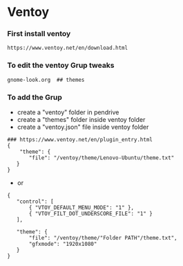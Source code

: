 # Ventoy

### First install ventoy 

```
https://www.ventoy.net/en/download.html
```

### To edit the ventoy Grup tweaks 

```
gnome-look.org  ## themes 
```

### To add the Grup 

- create a "ventoy" folder in pendrive
- create a "themes" folder inside ventoy folder
- create a "ventoy.json" file inside ventoy folder
  
```
### https://www.ventoy.net/en/plugin_entry.html
{
    "theme": {
       "file": "/ventoy/theme/Lenovo-Ubuntu/theme.txt"
   }
}
```
- or
  
 ```
{
    "control": [
        { "VTOY_DEFAULT_MENU_MODE": "1" },
        { "VTOY_FILT_DOT_UNDERSCORE_FILE": "1" }
    ],
    
    "theme": {
        "file": "/ventoy/theme/"Folder PATH"/theme.txt",
        "gfxmode": "1920x1080"
    }
}
 ```
